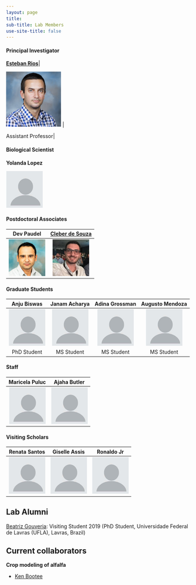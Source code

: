 ```yaml
---
layout: page
title:
sub-title: Lab Members
use-site-title: false 
---
```


#### Principal Investigator

__[Esteban Rios](https://foragebreeding.github.io/)__|

<img src="/member_images/esteban.jpg" width="150"> |

Assistant Professor|

#### Biological Scientist

**Yolanda Lopez**

<img src="/member_images/blank.jpg" width="100">

#### Postdoctoral Associates

Dev Paudel  | [Cleber de Souza](https://www.researchgate.net/profile/Cleber_Henrique_De_Souza) |
:------------:|:------------:
<img src="/member_images/dev.jpg" width="100"> | <img src="/member_images/cleber.jpg" width="100"> |

#### Graduate Students

Anju Biswas | Janam Acharya  | Adina Grossman | Augusto Mendoza
:----------:|:------------:|:------------:|:----------:
<img src="/member_images/blank.jpg" width="100"> | <img src="/member_images/blank.jpg" width="100"> | <img src="/member_images/blank.jpg" width="100"> | <img src="/member_images/blank.jpg" width="100">
PhD Student | MS Student | MS Student | MS Student 

#### Staff

Maricela Puluc | Ajaha Butler | 
:----------:|:------------:|
<img src="/member_images/blank.jpg" width="100"> | <img src="/member_images/blank.jpg" width="100"> |

#### Visiting Scholars

Renata Santos | Giselle Assis  | Ronaldo Jr | 
:----------:|:------------:|:------------:|
<img src="/member_images/blank.jpg" width="100"> | <img src="/member_images/blank.jpg" width="100"> | <img src="/member_images/blank.jpg" width="100">|


## Lab Alumni

[Beatriz Gouveria](https://www.researchgate.net/profile/Beatriz_Gouveia3): Visiting Student 2019 (PhD Student, Universidade Federal de Lavras (UFLA), Lavras, Brazil)


## Current collaborators

**Crop modeling of alfalfa**

* [Ken Bootee](http://ufrfprofessors.feed.research.ufl.edu/ufrf_professors/boote-kenneth-j/)
